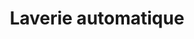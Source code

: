 ---
title: "Laverie automatique"
url: /saint-pierre-eglise/laverie-automatique/
shop: blanchisserie
---